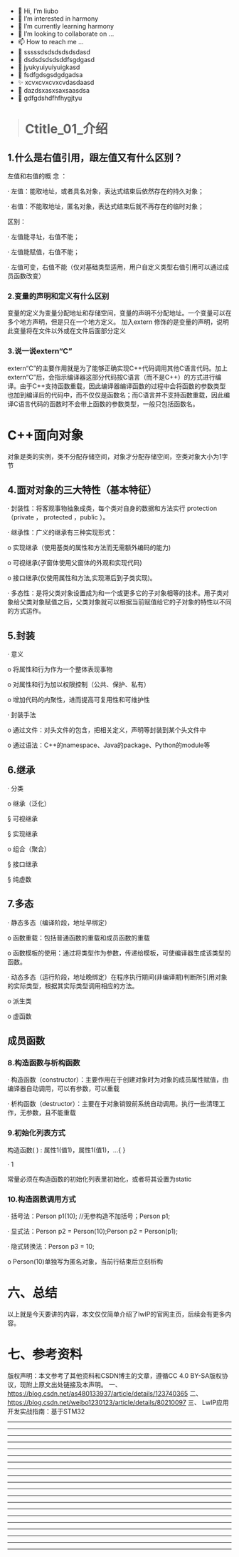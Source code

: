 * 👋 Hi, I’m liubo
* 👀 I’m interested in harmony
* 🌱 I’m currently learning harmony
* 💞️ I’m looking to collaborate on ...
* 📫 How to reach me ...
* 📇 sssssdsdsdsdsdsdasd
* 🎃 dsdsdsdsdsddfsgdgasd
* 🍺 jyukyuiyuiyuigkasd
* 🍥 fsdfgdsgsdgdgadsa
* ✨ xcvxcvxcvxcvdasdaasd
* 🍰 dazdsxasxsaxsaasdsa
* 🚨 gdfgdshdfhfhygjtyu


> # Ctitle\_01_介绍















## 1.什么是右值引用，跟左值又有什么区别？

左值和右值的概 念 ：

· 左值：能取地址，或者具名对象，表达式结束后依然存在的持久对象；

· 右值：不能取地址，匿名对象，表达式结束后就不再存在的临时对象；

区别：

· 左值能寻址，右值不能；

· 左值能赋值，右值不能；

· 左值可变，右值不能（仅对基础类型适用，用户自定义类型右值引用可以通过成员函数改变）











### 2.变量的声明和定义有什么区别

变量的定义为变量分配地址和存储空间，变量的声明不分配地址。一个变量可以在多个地方声明，但是只在一个地方定义。 加入extern 修饰的是变量的声明，说明此变量将在文件以外或在文件后面部分定义











### 3.说一说extern“C”

extern“C”的主要作用就是为了能够正确实现C++代码调用其他C语言代码。加上extern“C”后，会指示编译器这部分代码按C语言（而不是C++）的方式进行编译。由于C++支持函数重载，因此编译器编译函数的过程中会将函数的参数类型也加到编译后的代码中，而不仅仅是函数名；而C语言并不支持函数重载，因此编译C语言代码的函数时不会带上函数的参数类型，一般只包括函数名。











# C++面向对象

对象是类的实例，类不分配存储空间，对象才分配存储空间，空类对象大小为1字节

## 4.面对对象的三大特性（基本特征）

· 封装性：将客观事物抽象成类，每个类对自身的数据和方法实行 protection （private ， protected ，public ）。

· 继承性：广义的继承有三种实现形式：

o 实现继承（使用基类的属性和方法而无需额外编码的能力)

o 可视继承(子窗体使用父窗体的外观和实现代码)

o 接口继承(仅使用属性和方法,实现滞后到子类实现)。

· 多态性：是将父类对象设置成为和一个或更多它的子对象相等的技术。用子类对象给父类对象赋值之后，父类对象就可以根据当前赋值给它的子对象的特性以不同的方式运作。







## 5.封装

· 意义

o 将属性和行为作为一个整体表现事物

o 对属性和行为加以权限控制（公共、保护、私有）

o 增加代码的内聚性，进而提高可复用性和可维护性

· 封装手法

o 通过文件：对头文件的包含，把相关定义，声明等封装到某个头文件中

o 通过语法：C++的namespace、Java的package、Python的module等

## 6.继承

· 分类

o 继承（泛化）

§ 可视继承

§ 实现继承

o 组合（聚合）

§ 接口继承

§ 纯虚数

## 7.多态

· 静态多态（编译阶段，地址早绑定）

o 函数重载：包括普通函数的重载和成员函数的重载

o 函数模板的使用：通过将类型作为参数，传递给模板，可使编译器生成该类型的函数。

· 动态多态（运行阶段，地址晚绑定）在程序执行期间(非编译期)判断所引用对象的实际类型，根据其实际类型调用相应的方法。

o 派生类

o 虚函数







## 成员函数

### 8.构造函数与析构函数

· 构造函数（constructor）：主要作用在于创建对象时为对象的成员属性赋值，由编译器自动调用，可以有参数，可以重载

· 析构函数（destructor）：主要在于对象销毁前系统自动调用。执行一些清理工作，无参数，且不能重载

### 9.初始化列表方式

构造函数( ) : 属性1(值1)，属性1(值1)，...{ }

· 1

常量必须在构造函数的初始化列表里初始化，或者将其设置为static

### 10.构造函数调用方式

· 括号法：Person p1(10); //无参构造不加括号；Person p1;

· 显式法：Person p2 = Person(10);Person p2 = Person(p1);

· 隐式转换法：Person p3 = 10;

o Person(10)单独写为匿名对象，当前行结束后立刻析构































# 六、总结

以上就是今天要讲的内容，本文仅仅简单介绍了lwIP的官网主页，后续会有更多内容。



# 七、参考资料

版权声明：本文参考了其他资料和CSDN博主的文章，遵循CC 4.0 BY-SA版权协议，现附上原文出处链接及本声明。
一、 https://blog.csdn.net/as480133937/article/details/123740365
二、 https://blog.csdn.net/weibo1230123/article/details/80210097
三、 LwIP应用开发实战指南：基于STM32









---
---
---
---
---
---
---
---
---
---
---
---
---
---
---
---
---
---
---
---

